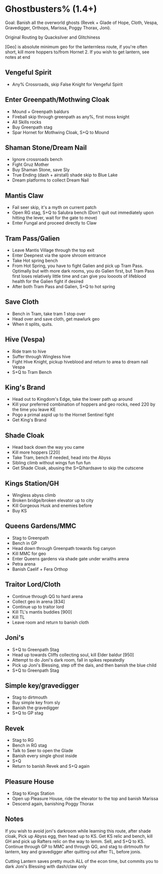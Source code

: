 # Ghostbusters% (1.4+)

Goal: Banish all the overworld ghosts (Revek + Glade of Hope, Cloth, Vespa, Gravedigger, Orthops, Marissa, Poggy Thorax, Joni).

Original Routing by Quacksilver and Glitchiness

[Geo] is absolute minimum geo for the lanternless route, if you're often short, kill more hoppers to/from Hornet 2. If you wish to get lantern, see notes at end



## Vengeful Spirit
- Any% Crossroads, skip False Knight for Vengeful Spirit

## Enter Greenpath/Mothwing Cloak
- Mound + Greenpath baldurs
- Fireball skip through greenpath as any%, first moss knight
- All Skills rocks
- Buy Greenpath stag
- Spar Hornet for Mothwing Cloak, S+Q to Mound

## Shaman Stone/Dream Nail
- Ignore crossroads bench
- Fight Gruz Mother
- Buy Shaman Stone, save Sly
- True Ending (dash + airstall) shade skip to Blue Lake
- Dream platforms to collect Dream Nail

## Mantis Claw
- Fail seer skip, it's a myth on current patch
- Open RG stag, S+Q to Salubra bench (Don't quit out immediately upon hitting the lever, wait for the gate to move)
- Enter Fungal and proceed directly to Claw

## Tram Pass/Galien
- Leave Mantis Village through the top exit
- Enter Deepnest via the spore shroom entrance
- Take Hot spring bench
- From Hot Spring, you have to fight Galien and pick up Tram Pass. Optimally but with more dark rooms, you do Galien first, but Tram Pass first loses relatively little time and can give you loooots of lifeblood health for the Galien fight if desired
- After both Tram Pass and Galien, S+Q to hot spring

## Save Cloth
- Bench in Tram, take tram 1 stop over
- Head over and save cloth, get mawlurk geo
- When it splits, quits.

## Hive (Vespa)
- Ride tram to hive
- Suffer through Wingless hive
- Fight Hive Knight, pickup hiveblood and return to area to dream nail Vespa
- S+Q to Tram Bench

## King's Brand
- Head out to Kingdom's Edge, take the lower path up around
- Kill your preferred combination of hoppers and geo rocks, need 220 by the time you leave KE
- Pogo a primal aspid up to the Hornet Sentinel fight
- Get King's Brand

## Shade Cloak
- Head back down the way you came
- Kill more hoppers [220]
- Take Tram, bench if needed, head into the Abyss
- Sibling climb without wings fun fun fun
- Get Shade Cloak, abusing the S+Q/hardsave to skip the cutscene

## Kings Station/GH
- Wingless abyss climb
- Broken bridge/broken elevator up to city
- Kill Gorgeous Husk and enemies before
- Buy KS

## Queens Gardens/MMC
- Stag to Greenpath
- Bench in GP
- Head down through Greenpath towards fog canyon
- Kill MMC for geo
- Enter Queens gardens via shade gate under wraiths arena
- Petra arena
- Banish Caelif + Fera Orthop

## Traitor Lord/Cloth
- Continue through QG to hard arena
- Collect geo in arena [834]
- Continue up to traitor lord
- Kill TL's mantis buddies [900]
- Kill TL
- Leave room and return to banish cloth

## Joni's
- S+Q to Greenpath Stag
- Head up towards Cliffs collecting soul, kill Elder baldur [950]
- Attempt to do Joni's dark room, fall in spikes repeatedly
- Pick up Joni's Blessing, step off the dais, and then banish the blue child
- S+Q to Greenpath Stag

## Simple key/gravedigger
- Stag to dirtmouth
- Buy simple key from sly
- Banish the gravedigger
- S+Q to GP stag

## Revek
- Stag to RG
- Bench in RG stag
- Talk to Seer to open the Glade
- Banish every single ghost inside
- S+Q
- Return to banish Revek and S+Q again

## Pleasure House
- Stag to Kings Station
- Open up Pleasure House, ride the elevator to the top and banish Marissa
- Descend again, banishing Poggy Thorax


## Notes
If you wish to avoid joni's darkroom while learning this route, after shade cloak, Pick up Abyss egg, then head up to KS. Get KS relic and bench, kill GH and pick up Rafters relic on the way to lemm. Sell, and S+Q to KS. Continue through GP to MMC and through QG, and stag to dirtmouth for lantern, key and gravedigger after quitting out after TL, before jonis.

Cutting Lantern saves pretty much ALL of the econ time, but commits you to dark Joni's Blessing with dash/claw only
